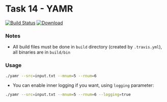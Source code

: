 # Task 14 - YAMR
[![Build Status](https://travis-ci.com/mkvdv/otus-cpp-2018.svg?branch=task14)](https://travis-ci.com/mkvdv/otus-cpp-2018)
[![Download](https://api.bintray.com/packages/mkvdv/otus-cpp-2018/ha/images/download.svg?version=yamr) ](https://bintray.com/mkvdv/otus-cpp-2018/ha/yamr/link)

### Notes
* All build files must be done in `build` directory (created by `.travis.yml`), all binaries are in `build/bin`

### Usage
```bash
./yamr --src=input.txt --mnum=5 --rnum=6 
```

* You can enable inner logging if you want, using `logging` parameter:
```bash
./yamr --src=input.txt --mnum=5 --rnum=6 --logging=true
```
